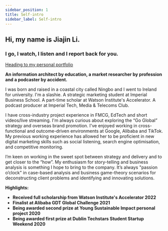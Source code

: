 ```yaml
---
sidebar_position: 1
title: Self-intro
sidebar_label: Self-intro
---
```


## Hi, my name is Jiajin Li.
### I go, I watch, I listen and I report back for you.

[Heading to my personal portfolio](https://drive.google.com/file/d/1mmvaDZ-6hZQALTEZBU_XTBNqeUiQy_vA/view?usp=sharing)

**An information architect by education, a market researcher by profession and a podcaster by accident.**

I was born and raised in a coastal city called Ningbo and I went to Ireland for university.
I'm a slashie. A strategic marketing student at Imperial Business School. A part-time scholar at Watson Institute's Accelerator. A podcast producer at Imperial Tech, Media & Telecoms Club. 

I have cross-industry project experience in FMCG, EdTech and short videos/live streaming. I'm always curious about exploring the “Go Global” strategy and overseas brand promotion. I've enjoyed working in cross-functional and outcome-driven environments at Google, Alibaba and TikTok. My previous working experience has allowed her to be proficient in new digital marketing skills such as social listening, search engine optimisation, and competitive monitoring. 

I’m keen on working in the sweet spot between strategy and delivery and to get closer to the “how”. My enthusiasm for story-telling and business analysis is something I hope to bring to the company. It’s always "passion o’clock" in case-based analysis and business game-theory scenarios for deconstructing client problems and identifying and innovating solutions.

**Highlights:**
- **Received full scholarship from Watson Institute's Accelerator 2022**
- **Finalist at Alibaba GDT Global Challenge 2021**
- **Being awarded second prize at Young Sustainable Impact personal project 2020**
- **Being awarded first prize at Dublin Techstars Student Startup Weekend 2020**